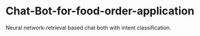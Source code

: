 # Chat-Bot-for-food-order-application
Neural network-retrieval based chat both with intent classification.
